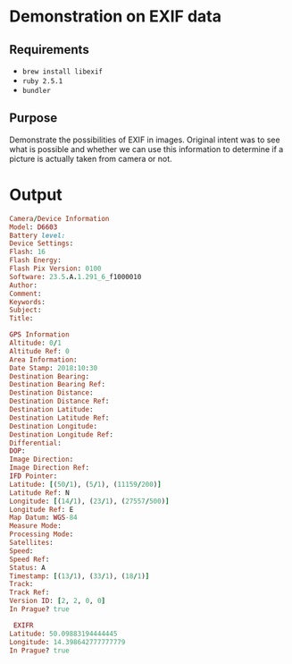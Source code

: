 # Demonstration on EXIF data
## Requirements
* `brew install libexif`
* `ruby 2.5.1`
* `bundler`
## Purpose
Demonstrate the possibilities of EXIF in images.
Original intent was to see what is possible and whether we can use this information to
determine if a picture is actually taken from camera or not.

# Output
```ruby
Camera/Device Information
Model: D6603
Battery level: 
Device Settings: 
Flash: 16
Flash Energy: 
Flash Pix Version: 0100
Software: 23.5.A.1.291_6_f1000010
Author: 
Comment: 
Keywords: 
Subject: 
Title: 

GPS Information
Altitude: 0/1
Altitude Ref: 0
Area Information: 
Date Stamp: 2018:10:30
Destination Bearing: 
Destination Bearing Ref: 
Destination Distance: 
Destination Distance Ref: 
Destination Latitude: 
Destination Latitude Ref: 
Destination Longitude: 
Destination Longitude Ref: 
Differential: 
DOP: 
Image Direction: 
Image Direction Ref: 
IFD Pointer: 
Latitude: [(50/1), (5/1), (11159/200)]
Latitude Ref: N
Longitude: [(14/1), (23/1), (27557/500)]
Longitude Ref: E
Map Datum: WGS-84
Measure Mode: 
Processing Mode: 
Satellites: 
Speed: 
Speed Ref: 
Status: A
Timestamp: [(13/1), (33/1), (18/1)]
Track: 
Track Ref: 
Version ID: [2, 2, 0, 0]
In Prague? true

 EXIFR
Latitude: 50.09883194444445
Longitude: 14.398642777777779
In Prague? true

```